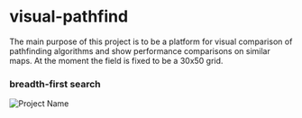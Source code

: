 # visual-pathfind
The main purpose of this project is to be a platform for visual comparison of pathfinding algorithms and show performance comparisons on similar maps.
At the moment the field is fixed to be a 30x50 grid.

### breadth-first search
![Project Name](https://user-images.githubusercontent.com/35083414/159445852-b55a14ee-0ea2-43b2-8827-0c99e7932166.gif)


